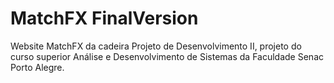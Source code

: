 # MatchFX FinalVersion

Website MatchFX da cadeira Projeto de Desenvolvimento II, projeto do curso superior Análise e Desenvolvimento de Sistemas da Faculdade Senac Porto Alegre.
